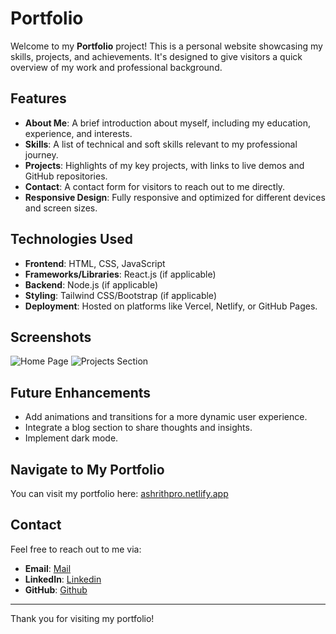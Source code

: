 # Portfolio

Welcome to my **Portfolio** project! This is a personal website showcasing my skills, projects, and achievements. It's designed to give visitors a quick overview of my work and professional background.

## Features

- **About Me**: A brief introduction about myself, including my education, experience, and interests.
- **Skills**: A list of technical and soft skills relevant to my professional journey.
- **Projects**: Highlights of my key projects, with links to live demos and GitHub repositories.
- **Contact**: A contact form for visitors to reach out to me directly.
- **Responsive Design**: Fully responsive and optimized for different devices and screen sizes.

## Technologies Used

- **Frontend**: HTML, CSS, JavaScript
- **Frameworks/Libraries**: React.js (if applicable)
- **Backend**: Node.js (if applicable)
- **Styling**: Tailwind CSS/Bootstrap (if applicable)
- **Deployment**: Hosted on platforms like Vercel, Netlify, or GitHub Pages.

## Screenshots

![Home Page](screenshots/home.png)
![Projects Section](screenshots/projects.png)

## Future Enhancements

- Add animations and transitions for a more dynamic user experience.
- Integrate a blog section to share thoughts and insights.
- Implement dark mode.

## Navigate to My Portfolio

You can visit my portfolio here: [ashrithpro.netlify.app](https://ashrithpro.netlify.app)

## Contact

Feel free to reach out to me via:

- **Email**: [Mail](mailto:ashrithbejjarapu10@gmail.com)
- **LinkedIn**: [Linkedin](https://www.linkedin.com/in/ashrith-bejjarapu/)
- **GitHub**: [Github](https://github.com/Ashrith012/Ashrith012)

---

Thank you for visiting my portfolio!
